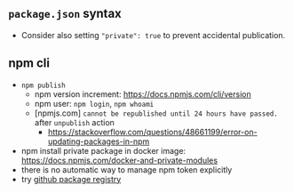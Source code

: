 
## `package.json` syntax
- Consider also setting `"private": true` to prevent accidental publication.


## npm cli
- `npm publish`
    - npm version increment: https://docs.npmjs.com/cli/version
    - npm user: `npm login`,  `npm whoami`
    - [npmjs.com] `cannot be republished until 24 hours have passed.` after `unpublish` action
        - https://stackoverflow.com/questions/48661199/error-on-updating-packages-in-npm
- npm install private package in docker image: https://docs.npmjs.com/docker-and-private-modules
- there is no automatic way to manage npm token explicitly
- try [github package registry](https://help.github.com/en/articles/configuring-npm-for-use-with-github-package-registry)
